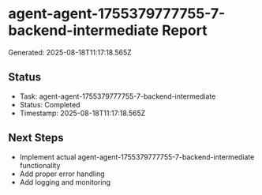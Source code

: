 # agent-agent-1755379777755-7-backend-intermediate Report

Generated: 2025-08-18T11:17:18.565Z

## Status
- Task: agent-agent-1755379777755-7-backend-intermediate
- Status: Completed
- Timestamp: 2025-08-18T11:17:18.565Z

## Next Steps
- Implement actual agent-agent-1755379777755-7-backend-intermediate functionality
- Add proper error handling
- Add logging and monitoring
